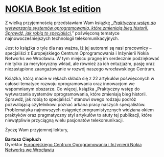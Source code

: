 [NOKIA Book 1st edition](https://github.com/nokia-wroclaw/nokia-book/raw/master/01/NOKIA_Book_1st.pdf)
========================

Z wielką przyjemnością przedstawiam Wam książkę *„[Praktyczny wstęp do wytwarzania
systemów oprogramowania, które zmieniają bieg historii. Sprawdź, jak robią
to specjaliści.](https://github.com/nokia-wroclaw/nokia-book/raw/master/01/NOKIA_Book_1st.pdf)”* poświęconą tematyce najnowocześniejszych technologii
telekomunikacyjnych.

Jest to książka o tyle dla nas ważna, iż jej autorami są nasi pracownicy – specjaliści z Europejskiego
Centrum Oprogramowania i Inżynierii Nokia Networks we Wrocławiu. W tym miejscu
pragnę im serdecznie podziękować nie tylko za merytoryczny wkład, ale również za ich entuzjazm,
pasję oraz niezastąpione zaangażowanie w rozwój naszego wrocławskiego Centrum.

Książka, którą macie w rękach składa się z 22 artykułów poświęconych w całości tematyce
rozwoju oprogramowania oraz innowacjom we wspomnianym obszarze. Co więcej, książka
„Praktyczny wstęp do wytwarzania systemów oprogramowania, które zmieniają bieg historii.
Sprawdź, jak robią to specjaliści.” stanowi swego rodzaju podróż pozwalającą czytelnikowi
poznać arkana pracy naszych specjalistów. Problematyka najnowszych osiągnięć programistycznych
widziana okiem praktyków oraz pragmatyczny styl artykułów to atuty tej publikacji,
które niewątpliwie przyciągną wielu pasjonatów telekomunikacji.

Życzę Wam przyjemnej lektury,

**Bartosz Ciepluch**  
Dyrektor [Europejskiego Centrum Oprogramowania i Inżynierii Nokia Networks we Wrocławiu](http://nokiawroclaw.pl/)

